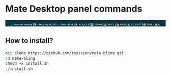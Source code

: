# Mate Desktop panel commands
![example-mate-panel](example-mate-panel.png)
## How to install?
```bash
git clone https://github.com/toxision/mate-bling.git
cd mate-bling
chmod +x install.sh
./install.sh
```
